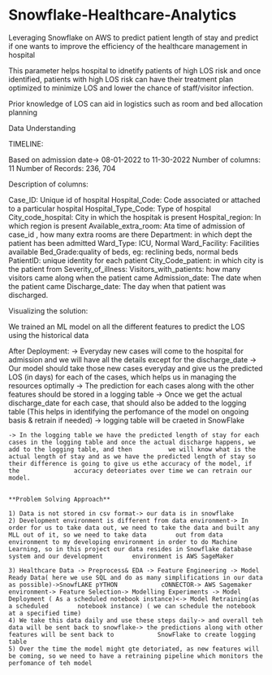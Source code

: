 # Snowflake-Healthcare-Analytics
Leveraging Snowflake on AWS to predict patient length of stay and predict if one wants to improve the efficiency of the healthcare management in hospital

This parameter helps hospital to idnetify patients of high LOS risk and once identified, patients with high LOS risk can have their treatment plan optimized to minimize LOS and lower the chance of staff/visitor infection.

Prior knowledge of LOS can aid in logistics such as room and bed allocation planning

Data Understanding

TIMELINE:

  Based on admission date-> 08-01-2022 to 11-30-2022
  Number of columns: 11
  Number of Records: 236, 704

  Description of columns:

  Case_ID: Unique id of hospital
  Hospital_Code: Code associated or attached to a particular hospital
  Hospital_Type_Code: Type of hospital
  City_code_hospital: City in which the hospitak is present
  Hospital_region: In which region is present
  Available_extra_room: Ata time of admission of case_id , how many extra rooms are there
  Department: in which dept the patient has been admitted
  Ward_Type: ICU, Normal
  Ward_Facility: Facilities available
  Bed_Grade:quality of beds, eg: reclining beds, normal beds
  PatientID: unique identity for each patient
  City_Code_patient: in which city is the patient from
  Severity_of_illness:
  Visitors_with_patients: how many visitors came along when the patient came
  Admission_date: The date when the patient came
  Discharge_date: The day when that patient was discharged.

  Visualizing the solution:

  We trained an ML model on all the different features to predict the LOS using the historical data

  After Deployment:
    -> Everyday new cases will come to the hospital for admission and we will have all the details except for the discharge_date
    -> Our model should take those new cases everyday and give us the predicted LOS (in days) for each of the cases, which helps us in managing the resources optimally
    -> The prediction for each cases along with the other features should be stored in a logging table
    -> Once we get the actual discharge_date for each case, that should also be added to the logging table (This helps in identifying the perfomance of the model on ongoing basis        & retrain if needed) 
    -> logging table will be craeted in SnowFlake

    -> In the logging table we have the predicted length of stay for each cases in the logging table and once the actual discharge happens, we add to the logging table, and then          we will know what is the actual length of stay and as we have the predicted length of stay so their difference is going to give us ethe accuracy of the model, if the               accuracy deteoriates over time we can retrain our model.


    **Problem Solving Approach**

    1) Data is not stored in csv format-> our data is in snowflake 
    2) Development environment is different from data environment-> In order for us to take data out, we need to take the data and built any MLL out of it, so we need to take data        out from data environment to my developing environment in order to do Machine Learning, so in this project our data resides in Snowflake database system and our development        environment is AWS SageMaker

    3) Healthcare Data -> Preprocess& EDA -> Feature Engineering -> Model Ready Data( here we use SQL and do as many simplifications in our data as possible)->SnowfLAKE pYTHON            cONNECTOR-> AWS Sagemaker environment-> Feature Selection-> Modelling Experiments -> Model Deployment ( As a scheduled notebook instance)<-> Model Retraining(as a scheduled        notebook instance) ( we can schedule the notebook at a specified time)
    4) We take this data daily and use these steps daily-> and overall teh data will be sent back to snowflake-> the predictions along with other features will be sent back to            SnowFlake to create logging table
    5) Over the time the model might gte detoriated, as new features will be coming, so we need to have a retraining pipeline which monitors the perfomance of teh model
    
    
